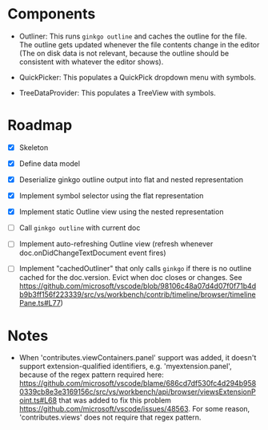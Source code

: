 # Components

- Outliner: This runs `ginkgo outline` and caches the outline for the file. The outline gets updated whenever the file contents change in the editor (The on disk data is not relevant, because the outline should be consistent with whatever the editor shows).

- QuickPicker: This populates a QuickPick dropdown menu with symbols.
- TreeDataProvider: This populates a TreeView with symbols.

# Roadmap

- [x] Skeleton
- [x] Define data model
- [x] Deserialize ginkgo outline output into flat and nested representation
- [x] Implement symbol selector using the flat representation
- [x] Implement static Outline view using the nested representation
- [ ] Call `ginkgo outline` with current doc
- [ ] Implement auto-refreshing Outline view (refresh whenever doc.onDidChangeTextDocument event fires)
- [ ] Implement "cachedOutliner" that only calls `ginkgo` if there is no outline cached for the doc.version. Evict when doc closes or changes. See https://github.com/microsoft/vscode/blob/98106c48a07d4d07f0f71b4db9b3ff156f223339/src/vs/workbench/contrib/timeline/browser/timelinePane.ts#L77)


# Notes

- When 'contributes.viewContainers.panel' support was added, it doesn't support extension-qualified identifiers, e.g. 'myextension.panel',
  because of the regex pattern required here:
  https://github.com/microsoft/vscode/blame/686cd7df530fc4d294b9580339cb8e3e3169156c/src/vs/workbench/api/browser/viewsExtensionPoint.ts#L68
  that was added to fix this problem https://github.com/microsoft/vscode/issues/48563.
  For some reason, 'contributes.views' does not require that regex pattern.
